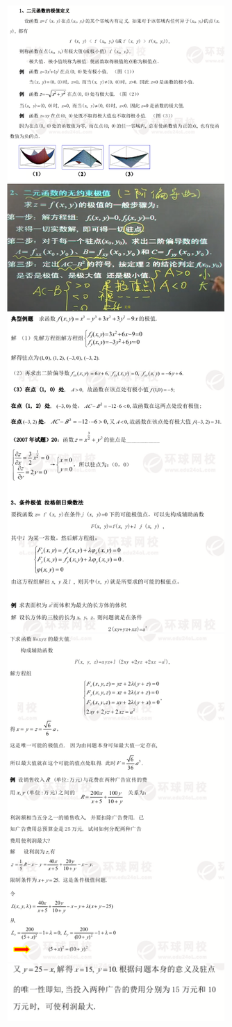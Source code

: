 <img src="https://raw.githubusercontent.com/liangxifeng833/my_program/master/images/math/mult_weifen/two-function-jizhi-1.png" width="500" />
<img src="https://raw.githubusercontent.com/liangxifeng833/my_program/master/images/math/mult_weifen/two-function-jizhi-2.png" width="500" />
<img src="https://raw.githubusercontent.com/liangxifeng833/my_program/master/images/math/mult_weifen/two-function-jizhi-3.png" width="500" />
<img src="https://raw.githubusercontent.com/liangxifeng833/my_program/master/images/math/mult_weifen/two-function-jizhi-4.png" width="500" />
<img src="https://raw.githubusercontent.com/liangxifeng833/my_program/master/images/math/mult_weifen/two-function-jizhi-5.png" width="500" />
